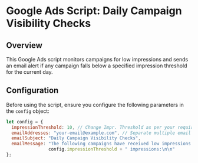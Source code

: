 # Google Ads Script: Daily Campaign Visibility Checks

## Overview

This Google Ads script monitors campaigns for low impressions and sends an email alert if any campaign falls below a specified impression threshold for the current day.

## Configuration

Before using the script, ensure you configure the following parameters in the `config` object:

```javascript
let config = {
  impressionThreshold: 10, // Change Impr. Threshold as per your requirement
  emailAddresses: "your-email@example.com", // Separate multiple email addresses with a comma
  emailSubject: "Daily Campaign Visibility Checks",
  emailMessage: "The following campaigns have received low impressions below the Impression Threshold of " + 
                config.impressionThreshold + " impressions:\n\n"
};
